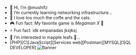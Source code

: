 - 👋 Hi, I’m @mushifz
- 🔭 I’m currently learning networking infrastructure...
- 🌱 I love too much the coffe and the cats. 
- 🎮 Fun fact: My favorite game is *Megaman X* 🌟  
- ⚡ Fun fact: idk empanadas jksjksj
- 👀 I’m interested in mapple leafs 🍁...
- [PHP][C][JavaScript][Services web][Postman][MYSQL][SQL DEVELOPER]
  ![Banner](https://media0.giphy.com/media/v1.Y2lkPTc5MGI3NjExMGFwZGRienQ5dG11cHc1ZGxmcHB5ejRlcXFkZjBuZXhsdGhiaTJxbSZlcD12MV9pbnRlcm5hbF9naWZfYnlfaWQmY3Q9Zw/xUA7aQRkFEywi4rUgo/giphy.gif)
  


<!---
mushifz/mushifz is a ✨ special ✨ repository because its `README.md` (this file) appears on your GitHub profile.
You can click the Preview link to take a look at your changes.
--->
